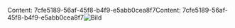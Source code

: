 <span data-ttu-id="ee8b4-101">Content: 7cfe5189-56af-45f8-b4f9-e5abb0cea8f7</span><span class="sxs-lookup"><span data-stu-id="ee8b4-101">Content: 7cfe5189-56af-45f8-b4f9-e5abb0cea8f7</span></span>![Bild](91e7e281-9bbc-4e83-bc46-e9ee0f5b0721.png)
